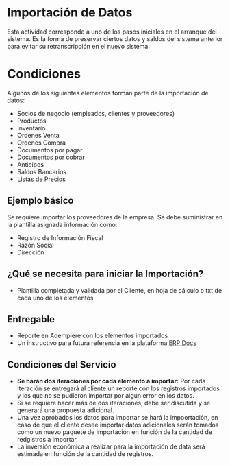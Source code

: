 # Importación de Datos
Esta actividad corresponde a uno de los pasos iniciales en el arranque del sistema. Es la forma de preservar ciertos datos y saldos del sistema anterior para evitar su retranscripción en el nuevo sistema.

# Condiciones
Algunos de los siguientes elementos forman parte de la importación de datos:

- Socios de negocio (empleados, clientes y proveedores)
- Productos
- Inventario
- Ordenes Venta
- Ordenes Compra
- Documentos por pagar
- Documentos por cobrar
- Anticipos
- Saldos Bancarios
- Listas de Precios

## Ejemplo básico
Se requiere importar los proveedores de la empresa. Se debe suministrar en la plantilla asignada información como: 
- Registro de Información Fiscal
- Razón Social
- Dirección

## ¿Qué se necesita para iniciar la Importación?
- Plantilla completada y validada por el Cliente, en hoja de cálculo o txt de cada uno de los elementos 

## Entregable
- Reporte en Adempiere con los elementos importados
- Un instructivo para futura referencia en la plataforma [ERP Docs](https://docs.erpya.com/)

## Condiciones del Servicio
- **Se harán dos iteraciones por cada elemento a importar:** Por cada iteración se entregará al cliente un reporte con los registros importados y los que no se pudieron importar por algún error en los datos.
- Si se requiere hacer más de dos iteraciones, debe ser discutida y se generará una propuesta adicional.
- Una vez aprobados los datos para importar se hará la impoortación, en caso de que el cliente desee importar datos adicionales serán tomados como un nuevo paquete de importación en función de la cantidad de redgistros a importar.
- La inversión económica a realizar para la importación de data será estimada en función de la cantidad de registros.
